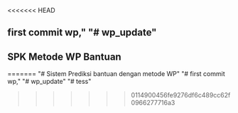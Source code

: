 <<<<<<< HEAD
 
## first commit wp," "# wp_update"
## SPK Metode WP Bantuan 



=======
"# Sistem Prediksi bantuan dengan metode WP" 
"# first commit wp," "# wp_update"
"# tess"
>>>>>>> 0114900456fe9276df6c489cc62f0966277716a3
 
